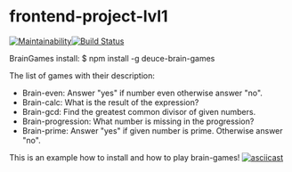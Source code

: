 # frontend-project-lvl1
[![Maintainability](https://api.codeclimate.com/v1/badges/a99a88d28ad37a79dbf6/maintainability)](https://codeclimate.com/github/codeclimate/codeclimate/maintainability)[![Build Status](https://travis-ci.org/PavelDeuce/frontend-project-lvl1.svg?branch=master)](https://travis-ci.org/PavelDeuce/frontend-project-lvl1)

BrainGames install: $ npm install -g deuce-brain-games

The list of games with their description:

* Brain-even: Answer "yes" if number even otherwise answer "no".
* Brain-calc: What is the result of the expression?
* Brain-gcd: Find the greatest common divisor of given numbers.
* Brain-progression: What number is missing in the progression?
* Brain-prime: Answer "yes" if given number is prime. Otherwise answer "no".

This is an example how to install and how to play brain-games!
[![asciicast](https://asciinema.org/a/G0jk4ogvWc76NS79p8PnsHro3.svg)](https://asciinema.org/a/G0jk4ogvWc76NS79p8PnsHro3)